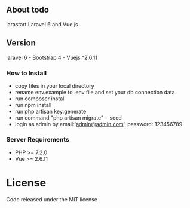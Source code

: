 ## About todo
larastart  Laravel 6 and Vue js .

## Version
laravel 6 - Bootstrap 4 - Vuejs ^2.6.11



### How to Install
 
 - copy files in your local directory
 - rename env.example to .env file and set your db connection data
 - run composer install
 - run npm install
 - run php artisan key:generate
 - run command "php artisan migrate" --seed
 - login as admin by email:'admin@admin.com', password:'123456789'
   
### Server Requirements
 
- PHP >= 7.2.0
- Vue >= 2.6.11


License
=======
Code released under the MIT license


